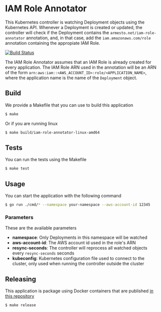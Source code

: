 # IAM Role Annotator
This Kubernetes controller is watching Deployment objects using the Kubernetes API. Whenever a Deployment is created or updated,
 the controller will check if the Deployment contains the `armesto.net/iam-role-annotator` annotation, and, in that case, add the `iam.amazonaws.com/role` annotation containing the appropiate IAM Role.

[![Build Status](https://travis-ci.org/fiunchinho/iam-role-annotator.svg?branch=master)](https://travis-ci.org/fiunchinho/iam-role-annotator)

The IAM Role Annotator assumes that an IAM Role is already created for every application. The IAM Role ARN used in the annotation
 will be an ARN of the form `arn:aws:iam::<AWS_ACCOUNT_ID>:role/<APPLICATION_NAME>`, where the application name is the name of the `Deployment` object.

## Build
We provide a Makefile that you can use to build this application
```bash
$ make
```

Or if you are running linux
```bash
$ make build/iam-role-annotator-linux-amd64
```

## Tests
You can run the tests using the Makefile
```bash
$ make test
```

## Usage
You can start the application with the following command
```bash
$ go run ./cmd/* --namespace your-namespace --aws-account-id 12345
```

### Parameters
These are the available parameters
- **namespace**: Only Deployments in this namespace will be watched
- **aws-account-id**: The AWS account id used in the role's ARN
- **resync-seconds**: The controller will reprocess all watched objects every `resync-seconds` seconds
- **kubeconfig**: Kubernetes configuration file used to connect to the cluster, only used when running the controller outside the cluster

## Releasing
This application is package using Docker containers that are published [in this repository]()
```bash
$ make release
```
